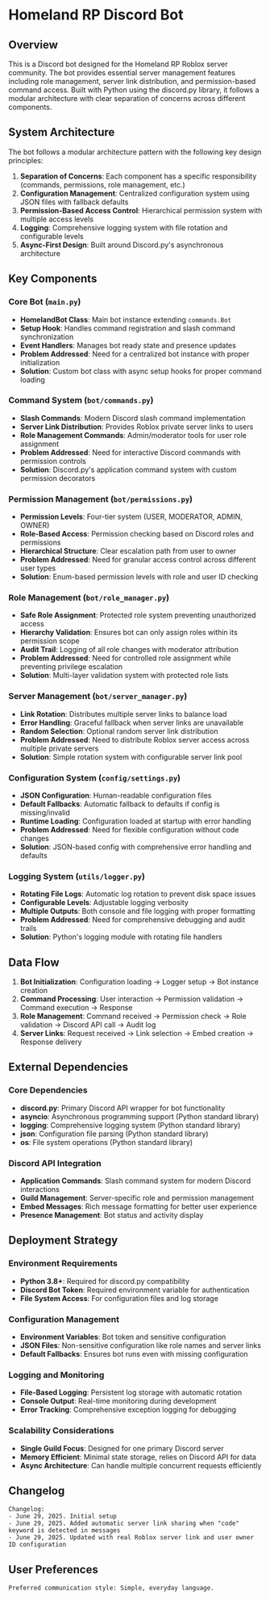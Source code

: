 # Homeland RP Discord Bot

## Overview

This is a Discord bot designed for the Homeland RP Roblox server community. The bot provides essential server management features including role management, server link distribution, and permission-based command access. Built with Python using the discord.py library, it follows a modular architecture with clear separation of concerns across different components.

## System Architecture

The bot follows a modular architecture pattern with the following key design principles:

1. **Separation of Concerns**: Each component has a specific responsibility (commands, permissions, role management, etc.)
2. **Configuration Management**: Centralized configuration system using JSON files with fallback defaults
3. **Permission-Based Access Control**: Hierarchical permission system with multiple access levels
4. **Logging**: Comprehensive logging system with file rotation and configurable levels
5. **Async-First Design**: Built around Discord.py's asynchronous architecture

## Key Components

### Core Bot (`main.py`)
- **HomelandBot Class**: Main bot instance extending `commands.Bot`
- **Setup Hook**: Handles command registration and slash command synchronization
- **Event Handlers**: Manages bot ready state and presence updates
- **Problem Addressed**: Need for a centralized bot instance with proper initialization
- **Solution**: Custom bot class with async setup hooks for proper command loading

### Command System (`bot/commands.py`)
- **Slash Commands**: Modern Discord slash command implementation
- **Server Link Distribution**: Provides Roblox private server links to users
- **Role Management Commands**: Admin/moderator tools for user role assignment
- **Problem Addressed**: Need for interactive Discord commands with permission controls
- **Solution**: Discord.py's application command system with custom permission decorators

### Permission Management (`bot/permissions.py`)
- **Permission Levels**: Four-tier system (USER, MODERATOR, ADMIN, OWNER)
- **Role-Based Access**: Permission checking based on Discord roles and permissions
- **Hierarchical Structure**: Clear escalation path from user to owner
- **Problem Addressed**: Need for granular access control across different user types
- **Solution**: Enum-based permission levels with role and user ID checking

### Role Management (`bot/role_manager.py`)
- **Safe Role Assignment**: Protected role system preventing unauthorized access
- **Hierarchy Validation**: Ensures bot can only assign roles within its permission scope
- **Audit Trail**: Logging of all role changes with moderator attribution
- **Problem Addressed**: Need for controlled role assignment while preventing privilege escalation
- **Solution**: Multi-layer validation system with protected role lists

### Server Management (`bot/server_manager.py`)
- **Link Rotation**: Distributes multiple server links to balance load
- **Error Handling**: Graceful fallback when server links are unavailable
- **Random Selection**: Optional random server link distribution
- **Problem Addressed**: Need to distribute Roblox server access across multiple private servers
- **Solution**: Simple rotation system with configurable server link pool

### Configuration System (`config/settings.py`)
- **JSON Configuration**: Human-readable configuration files
- **Default Fallbacks**: Automatic fallback to defaults if config is missing/invalid
- **Runtime Loading**: Configuration loaded at startup with error handling
- **Problem Addressed**: Need for flexible configuration without code changes
- **Solution**: JSON-based config with comprehensive error handling and defaults

### Logging System (`utils/logger.py`)
- **Rotating File Logs**: Automatic log rotation to prevent disk space issues
- **Configurable Levels**: Adjustable logging verbosity
- **Multiple Outputs**: Both console and file logging with proper formatting
- **Problem Addressed**: Need for comprehensive debugging and audit trails
- **Solution**: Python's logging module with rotating file handlers

## Data Flow

1. **Bot Initialization**: Configuration loading → Logger setup → Bot instance creation
2. **Command Processing**: User interaction → Permission validation → Command execution → Response
3. **Role Management**: Command received → Permission check → Role validation → Discord API call → Audit log
4. **Server Links**: Request received → Link selection → Embed creation → Response delivery

## External Dependencies

### Core Dependencies
- **discord.py**: Primary Discord API wrapper for bot functionality
- **asyncio**: Asynchronous programming support (Python standard library)
- **logging**: Comprehensive logging system (Python standard library)
- **json**: Configuration file parsing (Python standard library)
- **os**: File system operations (Python standard library)

### Discord API Integration
- **Application Commands**: Slash command system for modern Discord interactions
- **Guild Management**: Server-specific role and permission management
- **Embed Messages**: Rich message formatting for better user experience
- **Presence Management**: Bot status and activity display

## Deployment Strategy

### Environment Requirements
- **Python 3.8+**: Required for discord.py compatibility
- **Discord Bot Token**: Required environment variable for authentication
- **File System Access**: For configuration files and log storage

### Configuration Management
- **Environment Variables**: Bot token and sensitive configuration
- **JSON Files**: Non-sensitive configuration like role names and server links
- **Default Fallbacks**: Ensures bot runs even with missing configuration

### Logging and Monitoring
- **File-Based Logging**: Persistent log storage with automatic rotation
- **Console Output**: Real-time monitoring during development
- **Error Tracking**: Comprehensive exception logging for debugging

### Scalability Considerations
- **Single Guild Focus**: Designed for one primary Discord server
- **Memory Efficient**: Minimal state storage, relies on Discord API for data
- **Async Architecture**: Can handle multiple concurrent requests efficiently

## Changelog

```
Changelog:
- June 29, 2025. Initial setup
- June 29, 2025. Added automatic server link sharing when "code" keyword is detected in messages
- June 29, 2025. Updated with real Roblox server link and user owner ID configuration
```

## User Preferences

```
Preferred communication style: Simple, everyday language.
```